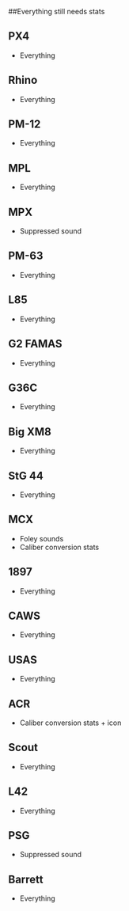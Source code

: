 ##Everything still needs stats

## PX4
- Everything

## Rhino
- Everything

## PM-12
- Everything

## MPL
- Everything

## MPX
- Suppressed sound

## PM-63
- Everything

## L85
- Everything

## G2 FAMAS
- Everything

## G36C
- Everything

## Big XM8
- Everything

## StG 44
- Everything

## MCX
- Foley sounds
- Caliber conversion stats

## 1897
- Everything

## CAWS
- Everything

## USAS
- Everything

## ACR
- Caliber conversion stats + icon

## Scout
- Everything

## L42
- Everything

## PSG
- Suppressed sound

## Barrett
- Everything
